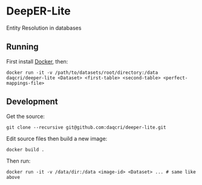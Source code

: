 # DeepER-Lite
Entity Resolution in databases

## Running

First install [Docker](https://www.docker.com/), then:

    docker run -it -v /path/to/datasets/root/directory:/data daqcri/deeper-lite <Dataset> <first-table> <second-table> <perfect-mappings-file>

## Development

Get the source:

    git clone --recursive git@github.com:daqcri/deeper-lite.git
    
Edit source files then build a new image:

    docker build .

Then run:

    docker run -it -v /data/dir:/data <image-id> <Dataset> ... # same like above

